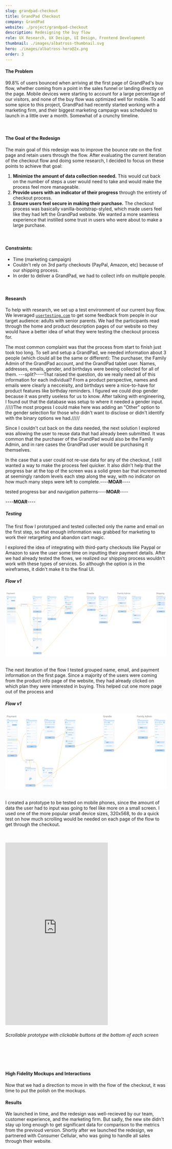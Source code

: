 ```yaml
---
slug: grandpad-checkout
title: GrandPad Checkout
company: GrandPad
website: ./project/grandpad-checkout
description: Redesigning the buy flow
role: UX Research, UX Design, UI Design, Frontend Development
thumbnail: ./images/albatross-thumbnail.svg
hero: ./images/albatross-hero@2x.png
order: 3
---
```


#### The Problem

99.8% of users bounced when arriving at the first page of GrandPad's buy flow, whether coming from a point in the sales funnel or landing directly on the page. Mobile devices were starting to account for a large percentage of our visitors, and none of the buy flow was optimized well for mobile. To add some spice to this project, GrandPad had recently started working with a marketing firm, and their biggest marketing campaign was scheduled to launch in a little over a month. Somewhat of a crunchy timeline.
<br /><br /><br />

#### The Goal of the Redesign

The main goal of this redesign was to improve the bounce rate on the first page and retain users through the flow. After evaluating the current iteration of the checkout flow and doing some research, I decided to focus on these points to achieve that goal:

1. **Minimize the amount of data collection needed.** This would cut back on the number of steps a user would need to take and would make the process feel more manageable.
2. **Provide users with an indicator of their progress** through the entirety of checkout process.
3.  **Ensure users feel secure in making their purchase.** The checkout process was basically vanilla-bootstrap-styled, which made users feel like they had left the GrandPad website. We wanted a more seamless experience that instilled some trust in users who were about to make a large purchase.
<br /><br /><br />

#### Constraints:

- Time (marketing campaign)
- Couldn't rely on 3rd party checkouts (PayPal, Amazon, etc) because of our shipping process.
- In order to deliver a GrandPad, we had to collect info on multiple people.
<br /><br /><br />

#### Research

To help with research, we set up a test environment of our current buy flow. We leveraged [`usertesting.com`](http://usertesting.com) to get some feedback from people in our target audience: adults with senior parents. We had the participants read through the home and product description pages of our website so they would have a better idea of what they were testing the checkout process for.

The most common complaint was that the process from start to finish just took too long. To sell and setup a GrandPad, we needed information about 3 people (which clould all be the same or different): The purchaser, the Family Admin of the GrandPad account, and the GrandPad tablet user. Names, addresses, emails, gender, and birthdays were beeing collected for all of them. ---split?----That raised the question, do we really need all of this information for each individual? From a product perspective, names and emails were clearly a necceisity, and birthdays were a nice-to-have for product features like birthday reminders. I figured we could drop gender because it was pretty useless for us to know. After talking with engineering, I found out that the database was setup to where it needed a gender input. /////The most progess I could make here was adding an "Other" option to the gender selection for those who didn't want to disclose or didn't identify with the binary options we had.///// 



Since I couldn't cut back on the data needed, the next solution I explored was allowing the user to reuse data that had already been submitted. It was common that the purchaser of the GrandPad would also be the Family Admin, and in rare cases the GrandPad user would be purchasing it themselves.



In the case that a user could not re-use data for any of the checkout, I still wanted a way to make the process feel quicker. It also didn't help that the progress bar at the top of the screen was a solid green bar that incremented at seemingly random levels each step along the way, with no indicator on how much many steps were left to complete.----**MOAR**----

tested progress bar and navigation patterns----**MOAR**----

----**MOAR**----



##### Testing
The first flow I prototyped and tested collected only the name and email on the first step, so that enough information was grabbed for marketing to work their retargeting and abandon cart magic.

I explored the idea of integrating with third-party checkouts like Paypal or Amazon to save the user some time on inputting their payment details. After we had already tested the flows, we realized our shipping process wouldn't work with these types of services. So although the option is in the wireframes, it didn't make it to the final UI.


##### Flow v1
![case study flow v1](./images/case-study-flow-v1.png)
<br /><br />

The next iteration of the flow I tested grouped name, email, and payment information on the first page. Since a majority of the users were coming from the product info page of the website, they had already clicked on which plan they were interested in buying. This helped cut one more page out of the process and 

##### Flow v1
![case study flow v1](./images/case-study-flow-v2.png)
<br /><br />

I created a prototype to be tested on mobile phones, since the amount of data the user had to input was going to feel like more on a small screen. I used one of the more popular small device sizes, 320x568, to do a quick test on how much scrolling would be needed on each page of the flow to get through the checkout.
<br /><br /><br />


<iframe src="https://albatross-wireframe-screenonly.jamesjlyons.now.sh" width="320" height="568" frameborder="0"></iframe>
<br />
<h6 class="center">Scrollable prototype with clickable buttons at the bottom of each screen</h6>
<br /><br /><br />

#### High Fidelity Mockups and Interactions
Now that we had a direction to move in with the flow of the checkout, it was time to put the polish on the mockups. 


#### Results
We launched in time, and the redesign was well-recieved by our team, customer experience, and the marketing firm.
But sadly, the new site didn't stay up long enough to get significant data for comparison to the metrics from the previoud version. Shortly after we launched the redesign, we partnered with Consumer Cellular, who was going to handle all sales through their website.